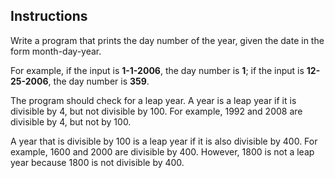 ## Instructions
Write a program that prints the day number of the year, given the date in the form month-day-year. 

For example, if the input is **1-1-2006**, the day number is **1**; if the input is **12-25-2006**, the day number is **359**. 

The program should check for a leap year. A year is a leap year if it is divisible by 4, but not divisible by 100. For example, 1992 and 2008 are divisible by 4, but not by 100. 

A year that is divisible by 100 is a leap year if it is also divisible by 400. For example, 1600 and 2000 are divisible by 400. However, 1800 is not a leap year because 1800 is not divisible by 400.
